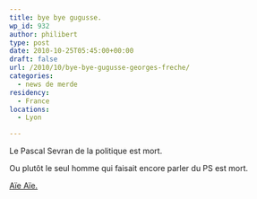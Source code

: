 ```yaml
---
title: bye bye gugusse.
wp_id: 932
author: philibert
type: post
date: 2010-10-25T05:45:00+00:00
draft: false
url: /2010/10/bye-bye-gugusse-georges-freche/
categories:
  - news de merde
residency:
  - France
locations:
  - Lyon

---
```

Le Pascal Sevran de la politique est mort.

Ou plutôt le seul homme qui faisait encore parler du PS est mort.

[Aïe Aïe.][1]

 [1]: https://www.lemonde.fr/carnet/article/2010/10/24/georges-freche-est-mort_1430655_3382.html#ens_id=1430654